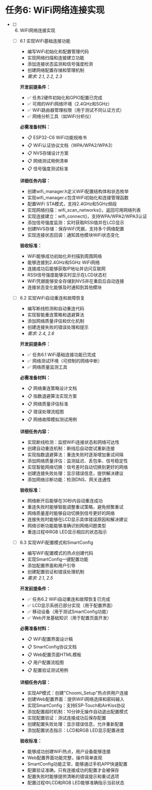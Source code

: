 # 任务6: WiFi网络连接实现

- [ ] 6. WiFi网络连接实现
  - [ ] 6.1 实现WiFi基础连接功能
    - 编写WiFi初始化和配置管理代码
    - 实现网络扫描和连接建立功能
    - 添加连接状态监测和信号强度检测
    - 创建网络配置存储和管理机制
    - _需求: 2.1, 2.2, 2.3_

    **开发前提条件：**
    - ✅ 任务2硬件初始化和GPIO配置已完成
    - ✅ 可用的WiFi网络环境（2.4GHz和5GHz）
    - ✅ WiFi路由器管理权限（用于测试不同认证方式）
    - ✅ 网络分析工具（如WiFi分析仪）

    **必需准备材料：**
    - 📋 ESP32-C6 WiFi功能规格书
    - 📋 WiFi认证协议文档（WPA/WPA2/WPA3）
    - 📋 NVS存储设计方案
    - 📋 网络测试用例清单
    - 📋 信号强度测试标准

    **详细任务内容：**
    - 创建wifi_manager.h定义WiFi配置结构体和状态枚举
    - 实现wifi_manager.c包含WiFi初始化和连接管理函数
    - 配置WiFi STA模式，支持2.4GHz和5GHz频段
    - 实现网络扫描：wifi_scan_networks()，返回可用网络列表
    - 实现连接建立：wifi_connect()，支持WPA/WPA2/WPA3认证
    - 添加信号强度监测：实时获取RSSI值并在LCD显示
    - 创建NVS存储：保存WiFi凭据，支持多个网络配置
    - 实现连接状态回调：通知其他模块WiFi状态变化

    **验收标准：**
    - WiFi能够成功初始化并扫描到周围网络
    - 能够连接到2.4GHz和5GHz WiFi网络
    - 连接成功后能够获取IP地址并访问互联网
    - RSSI信号强度能够实时显示在LCD状态栏
    - WiFi凭据能够安全存储到NVS并在重启后自动连接
    - 连接状态变化能够及时通知到其他模块

  - [ ] 6.2 实现WiFi自动重连和故障恢复
    - 编写断线检测和自动重连代码
    - 实现智能重连策略和退避算法
    - 添加网络质量评估和优化机制
    - 创建连接失败的错误处理和提示
    - _需求: 2.4, 2.6_

    **开发前提条件：**
    - ✅ 任务6.1 WiFi基础连接功能已完成
    - ✅ 网络测试环境（可控制的网络中断）
    - ✅ 网络质量监测工具

    **必需准备材料：**
    - 📋 网络重连策略设计文档
    - 📋 指数退避算法实现方案
    - 📋 网络质量评估标准
    - 📋 错误处理流程图
    - 📋 网络故障模拟测试用例

    **详细任务内容：**
    - 实现断线检测：监控WiFi连接状态和网络可达性
    - 创建自动重连机制：断线后自动尝试重新连接
    - 实现指数退避算法：重连失败时逐渐增加重试间隔
    - 添加网络质量评估：监测延迟、丢包率、信号稳定性
    - 实现智能网络切换：信号差时自动切换到更好的网络
    - 创建连接失败处理：显示错误信息，提供解决建议
    - 添加网络诊断功能：检测DNS、网关连通性

    **验收标准：**
    - 网络断开后能够在30秒内自动重连成功
    - 重连失败时能够智能调整重试策略，避免频繁重试
    - 网络质量差时能够自动切换到信号更好的网络
    - 连接失败时能够在LCD显示具体错误原因和解决建议
    - 网络诊断功能能够准确识别网络问题类型
    - 重连过程中RGB LED显示相应的状态指示

  - [ ] 6.3 实现WiFi配置模式和SmartConfig
    - 编写WiFi配置模式的热点创建代码
    - 实现SmartConfig一键配置功能
    - 添加配置界面和用户引导
    - 创建配置验证和错误处理机制
    - _需求: 2.1, 2.5_

    **开发前提条件：**
    - ✅ 任务6.2 WiFi自动重连和故障恢复已完成
    - ✅ LCD显示系统已部分实现（用于配置界面）
    - ✅ 移动设备（用于测试SmartConfig功能）
    - ✅ Web开发基础知识（用于配置页面开发）

    **必需准备材料：**
    - 📋 WiFi配置界面设计稿
    - 📋 SmartConfig协议文档
    - 📋 Web配置页面HTML模板
    - 📋 用户配置流程图
    - 📋 配置验证测试用例

    **详细任务内容：**
    - 实现AP模式：创建"Choomi_Setup"热点供用户连接
    - 创建Web配置界面：提供WiFi网络选择和密码输入
    - 实现SmartConfig：支持ESP-Touch和AirKiss协议
    - 添加配置超时机制：10分钟无操作自动退出配置模式
    - 实现配置验证：测试连接成功后保存配置
    - 创建配置失败处理：显示错误信息，允许重新配置
    - 添加配置状态指示：LCD和RGB LED显示配置进度

    **验收标准：**
    - 能够成功创建WiFi热点，用户设备能够连接
    - Web配置界面功能完整，操作简单直观
    - SmartConfig功能正常，能够通过手机APP快速配置
    - 配置验证准确，只有连接成功的配置才会被保存
    - 配置失败时能够提供清晰的错误提示和重试选项
    - 配置过程中LCD和RGB LED能够准确指示当前状态